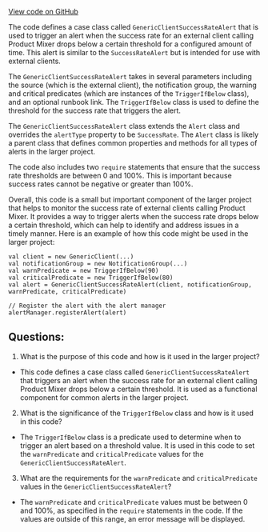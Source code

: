 [View code on GitHub](https://github.com/misbahsy/the-algorithm/product-mixer/core/src/main/scala/com/twitter/product_mixer/core/functional_component/common/alert/GenericClientSuccessRateAlert.scala)

The code defines a case class called `GenericClientSuccessRateAlert` that is used to trigger an alert when the success rate for an external client calling Product Mixer drops below a certain threshold for a configured amount of time. This alert is similar to the `SuccessRateAlert` but is intended for use with external clients.

The `GenericClientSuccessRateAlert` takes in several parameters including the source (which is the external client), the notification group, the warning and critical predicates (which are instances of the `TriggerIfBelow` class), and an optional runbook link. The `TriggerIfBelow` class is used to define the threshold for the success rate that triggers the alert.

The `GenericClientSuccessRateAlert` class extends the `Alert` class and overrides the `alertType` property to be `SuccessRate`. The `Alert` class is likely a parent class that defines common properties and methods for all types of alerts in the larger project.

The code also includes two `require` statements that ensure that the success rate thresholds are between 0 and 100%. This is important because success rates cannot be negative or greater than 100%.

Overall, this code is a small but important component of the larger project that helps to monitor the success rate of external clients calling Product Mixer. It provides a way to trigger alerts when the success rate drops below a certain threshold, which can help to identify and address issues in a timely manner. Here is an example of how this code might be used in the larger project:

```
val client = new GenericClient(...)
val notificationGroup = new NotificationGroup(...)
val warnPredicate = new TriggerIfBelow(90)
val criticalPredicate = new TriggerIfBelow(80)
val alert = GenericClientSuccessRateAlert(client, notificationGroup, warnPredicate, criticalPredicate)

// Register the alert with the alert manager
alertManager.registerAlert(alert)
```
## Questions: 
 1. What is the purpose of this code and how is it used in the larger project?
- This code defines a case class called `GenericClientSuccessRateAlert` that triggers an alert when the success rate for an external client calling Product Mixer drops below a certain threshold. It is used as a functional component for common alerts in the larger project.

2. What is the significance of the `TriggerIfBelow` class and how is it used in this code?
- The `TriggerIfBelow` class is a predicate used to determine when to trigger an alert based on a threshold value. It is used in this code to set the `warnPredicate` and `criticalPredicate` values for the `GenericClientSuccessRateAlert`.

3. What are the requirements for the `warnPredicate` and `criticalPredicate` values in the `GenericClientSuccessRateAlert`?
- The `warnPredicate` and `criticalPredicate` values must be between 0 and 100%, as specified in the `require` statements in the code. If the values are outside of this range, an error message will be displayed.